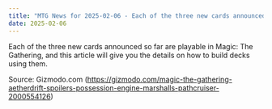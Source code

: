 ```yaml
---
title: "MTG News for 2025-02-06 - Each of the three new cards announced so far are p..."
date: 2025-02-06
---
```


Each of the three new cards announced so far are playable in Magic: The Gathering, and this article will give you the details on how to build decks using them.

Source: Gizmodo.com (https://gizmodo.com/magic-the-gathering-aetherdrift-spoilers-possession-engine-marshalls-pathcruiser-2000554126)
